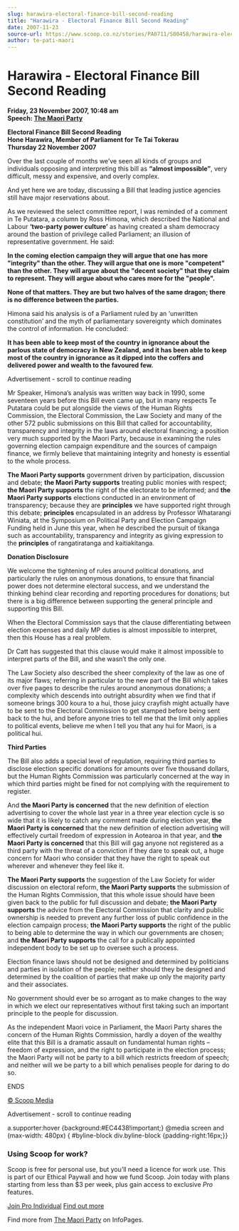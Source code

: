 ```yaml
---
slug: harawira-electoral-finance-bill-second-reading
title: "Harawira - Electoral Finance Bill Second Reading"
date: 2007-11-23
source-url: https://www.scoop.co.nz/stories/PA0711/S00458/harawira-electoral-finance-bill-second-reading.htm
author: te-pati-maori
---
```

Harawira - Electoral Finance Bill Second Reading
================================================

**Friday, 23 November 2007, 10:48 am**  
**Speech: [The Maori Party](https://info.scoop.co.nz/The_Maori_Party)**

**Electoral Finance Bill Second Reading**  
**Hone Harawira, Member of Parliament for Te Tai Tokerau**  
**Thursday 22 November 2007**

Over the last couple of months we’ve seen all kinds of groups and individuals opposing and interpreting this bill as **“almost impossible”**, very difficult, messy and expensive, and overly complex.

And yet here we are today, discussing a Bill that leading justice agencies still have major reservations about.

As we reviewed the select committee report, I was reminded of a comment in Te Putatara, a column by Ross Himona, which described the National and Labour **‘two-party power culture’** as having created a sham democracy around the bastion of privilege called Parliament; an illusion of representative government. He said:

**In the coming election campaign they will argue that one has more "integrity" than the other. They will argue that one is more "competent" than the other. They will argue about the "decent society" that they claim to represent. They will argue about who cares more for the "people".**

**None of that matters. They are but two halves of the same dragon; there is no difference between the parties.**

Himona said his analysis is of a Parliament ruled by an ‘unwritten constitution’ and the myth of parliamentary sovereignty which dominates the control of information. He concluded:

**It has been able to keep most of the country in ignorance about the parlous state of democracy in New Zealand, and it has been able to keep most of the country in ignorance as it dipped into the coffers and delivered power and wealth to the favoured few.**

Advertisement - scroll to continue reading





Mr Speaker, Himona’s analysis was written way back in 1990, some seventeen years before this Bill even came up, but in many respects Te Putatara could be put alongside the views of the Human Rights Commission, the Electoral Commission, the Law Society and many of the other 572 public submissions on this Bill that called for accountability, transparency and integrity in the laws around electoral financing; a position very much supported by the Maori Party, because in examining the rules governing election campaign expenditure and the sources of campaign finance, we firmly believe that maintaining integrity and honesty is essential to the whole process.

**The Maori Party supports** government driven by participation, discussion and debate; **the Maori Party supports** treating public monies with respect; **the Maori Party supports** the right of the electorate to be informed; and **the Maori Party supports** elections conducted in an environment of transparency; because they are **principles** we have supported right through this debate; **principles** encapsulated in an address by Professor Whatarangi Winiata, at the Symposium on Political Party and Election Campaign Funding held in June this year, when he described the pursuit of tikanga such as accountability, transparency and integrity as giving expression to the **principles** of rangatiratanga and kaitiakitanga.

**Donation Disclosure**

We welcome the tightening of rules around political donations, and particularly the rules on anonymous donations, to ensure that financial power does not determine electoral success, and we understand the thinking behind clear recording and reporting procedures for donations; but there is a big difference between supporting the general principle and supporting this Bill.

When the Electoral Commission says that the clause differentiating between election expenses and daily MP duties is almost impossible to interpret, then this House has a real problem.

Dr Catt has suggested that this clause would make it almost impossible to interpret parts of the Bill, and she wasn’t the only one.

The Law Society also described the sheer complexity of the law as one of its major flaws; referring in particular to the new part of the Bill which takes over five pages to describe the rules around anonymous donations; a complexity which descends into outright absurdity when we find that if someone brings 300 koura to a hui, those juicy crayfish might actually have to be sent to the Electoral Commission to get stamped before being sent back to the hui, and before anyone tries to tell me that the limit only applies to political events, believe me when I tell you that any hui for Maori, is a political hui.

**Third Parties**

The Bill also adds a special level of regulation, requiring third parties to disclose election specific donations for amounts over five thousand dollars, but the Human Rights Commission was particularly concerned at the way in which third parties might be fined for not complying with the requirement to register.

And **the Maori Party is concerned** that the new definition of election advertising to cover the whole last year in a three year election cycle is so wide that it is likely to catch any comment made during election year, **the Maori Party is concerned** that the new definition of election advertising will effectively curtail freedom of expression in Aotearoa in that year, and **the Maori Party is concerned** that this Bill will gag anyone not registered as a third party with the threat of a conviction if they dare to speak out, a huge concern for Maori who consider that they have the right to speak out wherever and whenever they feel like it.

**The Maori Party supports** the suggestion of the Law Society for wider discussion on electoral reform, **the Maori Party supports** the submission of the Human Rights Commission, that this whole issue should have been given back to the public for full discussion and debate; **the Maori Party supports** the advice from the Electoral Commission that clarity and public ownership is needed to prevent any further loss of public confidence in the election campaign process; **the Maori Party supports** the right of the public to being able to determine the way in which our governments are chosen; and **the Maori Party supports** the call for a publically appointed independent body to be set up to oversee such a process.

Election finance laws should not be designed and determined by politicians and parties in isolation of the people; neither should they be designed and determined by the coalition of parties that make up only the majority party and their associates.

No government should ever be so arrogant as to make changes to the way in which we elect our representatives without first taking such an important principle to the people for discussion.

As the independent Maori voice in Parliament, the Maori Party shares the concern of the Human Rights Commission, hardly a doyen of the wealthy elite that this Bill is a dramatic assault on fundamental human rights – freedom of expression, and the right to participate in the election process; the Maori Party will not be party to a bill which restricts freedom of speech; and neither will we be party to a bill which penalises people for daring to do so.

ENDS

[© Scoop Media](http://www.scoop.co.nz/about/terms.html)  

Advertisement - scroll to continue reading



a.supporter:hover {background:#EC4438!important;} @media screen and (max-width: 480px) { #byline-block div.byline-block {padding-right:16px;}}

### Using Scoop for work?

Scoop is free for personal use, but you’ll need a licence for work use. This is part of our Ethical Paywall and how we fund Scoop. Join today with plans starting from less than $3 per week, plus gain access to exclusive _Pro_ features.  
  
[Join Pro Individual](https://pro.scoop.co.nz/Individual/?from=ProIn24) [Find out more](https://pro.scoop.co.nz/using-scoop-for-work/?from=ProIn24)

Find more from [The Maori Party](https://info.scoop.co.nz/The_Maori_Party) on InfoPages.